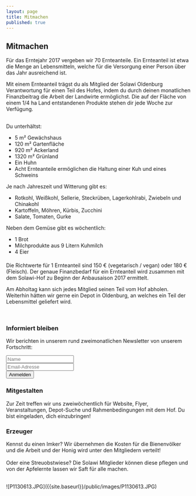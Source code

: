 ```yaml
---
layout: page
title: Mitmachen
published: true
---
```




## Mitmachen

Für das Erntejahr 2017 vergeben wir 70 Ernteanteile. Ein Ernteanteil ist etwa die Menge an Lebensmitteln, welche für die Versorgung einer Person über das Jahr ausreichend ist.

Mit einem Ernteanteil trägst du als Mitglied der Solawi Oldenburg Verantwortung für einen Teil des Hofes, indem du durch deinen monatlichen Finanzbeitrag die Arbeit der Landwirte ermöglichst. Die auf der Fläche von einem 1/4 ha Land entstandenen Produkte stehen dir jede Woche zur Verfügung.

<div class="row" style="margin-top:30px; margin-bottom:20px">
	<div class="col-sm-4">
		Du unterhältst:
		<ul class="minus_left">
			<li>5 m² Gewächshaus</li>
			<li>120 m² Gartenfläche</li>
			<li>920 m² Ackerland</li>
			<li>1320 m² Grünland</li>
			<li>Ein Huhn</li>
			<li>Acht Ernteanteile ermöglichen die Haltung einer Kuh und eines Schweins</li>
		</ul>
	</div>
	<div class="col-sm-4">
		Je nach Jahreszeit und Witterung gibt es:
		<ul class="minus_left">
			<li>Rotkohl, Weißkohl, Sellerie, Steckrüben, Lagerkohlrabi, Zwiebeln und Chinakohl</li>
			<li>Kartoffeln, Möhren, Kürbis, Zucchini</li>
			<li>Salate, Tomaten, Gurke</li>
		</ul>
	</div>
	<div class="col-sm-4">
		Neben dem Gemüse gibt es wöchentlich:
		<ul class="minus_left">
	        <li>1 Brot</li>
			<li>Milchprodukte aus 9 Litern Kuhmilch</li>
			<li>4 Eier</li>			
		</ul>
	</div>
</div>

Die Richtwerte für 1 Ernteanteil sind 150 € (vegetarisch / vegan) oder 180 € (Fleisch). Der genaue Finanzbedarf für ein Ernteanteil wird zusammen mit dem Solawi-Hof zu Beginn der Anbausaison 2017 ermittelt.

Am Abholtag kann sich jedes Mitglied seinen Teil vom Hof abholen. <!--In Koorperation mit dem Fahrrad-Club Oldenburg könnte dafür eine Reihe Lastenfahrräder den schönen Weg durchs Moor zum Hof fahren.--> Weiterhin hätten wir gerne ein Depot in Oldenburg, an welches ein Teil der Lebensmittel geliefert wird.

<br>
<div class="row">
	<div class="col-sm-4">
		<h3>Informiert bleiben</h3>
		<p>
			Wir berichten in unserem rund zweimonatlichen Newsletter von unserem Fortschritt:
			<form action="todo" method="post" style="width:220px">
				<div class="form-group">
					<input type="text" name="name" class="form-control" placeholder="Name">
				</div>				
				<div class="form-group">
					<input type="hidden" name="redirect_to" value="/kontakt_danke/" />  
					<input type="email" name="email" class="form-control" placeholder="Email-Adresse">
				</div>
				<div class="form-group">
					<button type="submit" class="btn btn-success">Anmelden</button>
				</div>
			</form>
		</p>
	</div>
	<div class="col-sm-4">
		<h3>Mitgestalten</h3>
		<p>
			Zur Zeit treffen wir uns zweiwöchentlich für Website, Flyer, Veranstaltungen, Depot-Suche und Rahmenbedingungen mit dem Hof.
			Du bist eingeladen, dich einzubringen!
		</p>
	</div>
	<div class="col-sm-4">
		<h3>Erzeuger</h3>
		<p>
			Kennst du einen Imker? Wir übernehmen die Kosten für die Bienenvölker und die Arbeit und der Honig wird unter den Mitgliedern verteilt!
			<br><br>
			Oder eine Streuobstwiese? Die Solawi Mitglieder können diese pflegen und von der Apfelernte lassen wir Saft für alle machen.
		</p>
	</div>
</div>

<br>
![P1130613.JPG]({{site.baseurl}}/public/images/P1130613.JPG)
